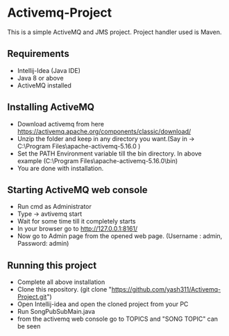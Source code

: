 # Activemq-Project
This is a simple ActiveMQ and JMS project. Project handler used is Maven.

## Requirements
- Intellij-Idea (Java IDE)
- Java 8 or above
- ActiveMQ installed

## Installing ActiveMQ
- Download activemq from here https://activemq.apache.org/components/classic/download/
- Unzip the folder and keep in any directory you want.(Say in -> C:\Program Files\apache-activemq-5.16.0 )
- Set the PATH Environment variable till the bin directory. In above example (C:\Program Files\apache-activemq-5.16.0\bin)
- You are done with installation.

## Starting ActiveMQ web console
- Run cmd as Administrator
- Type -> avtivemq start
- Wait for some time till it completely starts
- In your browser go to http://127.0.0.1:8161/
- Now go to Admin page from the opened web page. (Username : admin, Password: admin)

## Running this project
- Complete all above installation
- Clone this repository. (git clone "https://github.com/yash311/Activemq-Project.git")
- Open Intellij-idea and open the cloned project from your PC
- Run SongPubSubMain.java
- from the activemq web console go to TOPICS and "SONG TOPIC" can be seen


